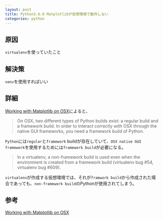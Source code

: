 ```yaml
---
layout: post
title: Python3.6.0 Matplotlibが仮想環境で動作しない
categories: python
---
```

## 原因
`virtualenv`を使っていたこと

## 解決策
`venv`を使用すればいい

## 詳細
[Working with Matplotlib on OSX](https://matplotlib.org/faq/osx_framework.html)によると、

> On OSX, two different types of Python builds exist: a regular build and a framework build. In order to interact correctly with OSX through the native GUI frameworks, you need a framework build of Python.

`Python`には`regular`と`framework` buildが存在していて、`OSX native GUI framework`を使用するためには`framework build`が必要になる。

> In a virtualenv, a non-framework build is used even when the environment is created from a framework build (virtualenv bug #54, virtualenv bug #609).

`virtualenv`が作成する仮想環境では、それが`framwork build`から作成された場合であっても、`non-framework build`のPythonが使用されてしまう。

## 参考
[Working with Matplotlib on OSX](https://matplotlib.org/faq/osx_framework.html)
